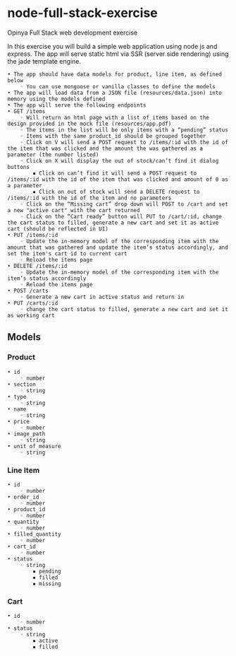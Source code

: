 # node-full-stack-exercise
Opinya Full Stack web development exercise

In this exercise you will build a simple web application using node js and express. The app will serve static html via SSR (server side rendering) using the jade template engine.

    • The app should have data models for product, line item, as defined below
        ◦ You can use mongoose or vanilla classes to define the models
    • The app will load data from a JSON file (resources/data.json) into memory using the models defined
    • The app will serve the following endpoints
    • GET /items
        ◦ Will return an html page with a list of items based on the design provided in the mock file (resources/app.pdf)
        ◦ The items in the list will be only items with a “pending” status
        ◦ Items with the same product_id should be grouped together
        ◦ Click on V will send a POST request to /items/:id with the id of the item that was clicked and the amount the was gathered as a parameter (the number listed)
        ◦ Click on X will display the out of stock/can’t find it dialog buttons
            ▪ Click on can’t find it will send a POST request to /items/:id with the id of the item that was clicked and amount of 0 as a parameter
            ▪ Click on out of stock will send a DELETE request to /items/:id with the id of the item and no parameters
        ◦ Click on the “Missing cart” drop down will POST to /cart and set a new "active cart" with the cart returned
        ◦ Click on the “Cart ready” button will PUT to /cart/:id, change the cart status to filled, generate a new cart and set it as active cart (should be reflected in UI)
    • PUT /items/:id
        ◦ Update the in-memory model of the corresponding item with the amount that was gathered and update the item’s status accordingly, and set the item's cart id to current cart
        ◦ Reload the items page
    • DELETE /items/:id
        ◦ Update the in-memory model of the corresponding item with the item’s status accordingly
        ◦ Reload the items page
    • POST /carts
        ◦ Generate a new cart in active status and return in
    • PUT /carts/:id
        ◦ change the cart status to filled, generate a new cart and set it as working cart

## Models

### Product
    • id
        ◦ number
    • section
        ◦ string
    • type
        ◦ string
    • name
        ◦ string
    • price
        ◦ number
    • image_path
        ◦ string
    • unit of measure
        ◦ string

### Line Item
    • id
        ◦ number
    • order_id
        ◦ number
    • product_id
        ◦ number
    • quantity
        ◦ number
    • filled_quantity
        ◦ number
    • cart_id
        ◦ number
    • status
        ◦ string
            ▪ pending
            ▪ filled
            ▪ missing


### Cart
    • id
        ◦ number
    • status
        ◦ string
            ▪ active
            ▪ filled
